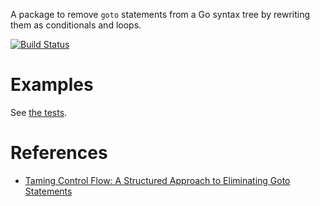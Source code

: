 A package to remove `goto` statements from a Go syntax tree by rewriting them as conditionals and loops.

[![Build Status](https://travis-ci.org/mbergin/controlflow.svg?branch=master)](https://travis-ci.org/mbergin/controlflow)

# Examples

See [the tests](testdata).

# References

* [Taming Control Flow: A Structured Approach to Eliminating Goto Statements](http://citeseerx.ist.psu.edu/viewdoc/download?doi=10.1.1.42.1485&rep=rep1&type=pdf)